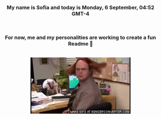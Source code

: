 


<div align="center">
<h3 >My name is Sofia and today is Monday, 6 September, 04:52 GMT-4</h3><br>
<h3 >For now, me and my personalities are working to create a fun Readme 👋
</h3><br>
<img src='img/dwight.gif' alt='working...'/>
</div>
